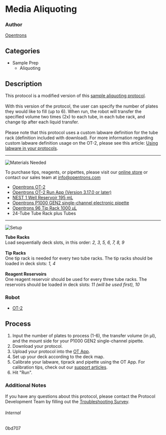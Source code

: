 # Media Aliquoting

### Author
[Opentrons](https://opentrons.com/)

## Categories
* Sample Prep
	* Aliquoting

## Description
This protocol is a modified version of this [sample aliquoting protocol](https://develop.protocols.opentrons.com/protocol/53134e).</br>
</br>
With this version of the protocol, the user can specify the number of plates they would like to fill (up to 6). When run, the robot will transfer the specified volume two times (2x) to each tube, in each tube rack, and change tip after each liquid transfer.</br>
</br>
Please note that this protocol uses a custom labware definition for the tube rack (definition included with download). For more information regarding custom labware definition usage on the OT-2, please see this article: [Using labware in your protocols](https://support.opentrons.com/en/articles/3136506-using-labware-in-your-protocols).

---
![Materials Needed](https://s3.amazonaws.com/opentrons-protocol-library-website/custom-README-images/001-General+Headings/materials.png)

To purchase tips, reagents, or pipettes, please visit our [online store](https://shop.opentrons.com/) or contact our sales team at [info@opentrons.com](mailto:info@opentrons.com)

* [Opentrons OT-2](https://shop.opentrons.com/collections/ot-2-robot/products/ot-2)
* [Opentrons OT-2 Run App (Version 3.17.0 or later)](https://opentrons.com/ot-app/)
* [NEST 1 Well Reservoir 195 mL](https://labware.opentrons.com/nest_1_reservoir_195ml)
* [Opentrons P1000 GEN2 single-channel electronic pipette](https://shop.opentrons.com/collections/ot-2-pipettes/products/single-channel-electronic-pipette?variant=5984549142557)
* [Opentrons 96 Tip Rack 1000 µL](https://labware.opentrons.com/opentrons_96_tiprack_1000ul)
* 24-Tube Tube Rack plus Tubes

---
![Setup](https://s3.amazonaws.com/opentrons-protocol-library-website/custom-README-images/001-General+Headings/Setup.png)

**Tube Racks**</br>
Load sequentially deck slots, in this order: *2, 3, 5, 6, 7, 8, 9*</br>
</br>
**Tip Racks**</br>
One tip rack is needed for every two tube racks. The tip racks should be loaded in deck slots: *1, 4*</br>
</br>
**Reagent Reservoirs**</br>
One reagent reservoir should be used for every three tube racks. The reservoirs should be loaded in deck slots: *11 (will be used first), 10*</br>

### Robot
* [OT-2](https://opentrons.com/ot-2)

## Process
1. Input the number of plates to process (1-6), the transfer volume (in µl), and the mount side for your P1000 GEN2 single-channel pipette.
2. Download your protocol.
3. Upload your protocol into the [OT App](https://opentrons.com/ot-app).
4. Set up your deck according to the deck map.
5. Calibrate your labware, tiprack and pipette using the OT App. For calibration tips, check out our [support articles](https://support.opentrons.com/en/collections/1559720-guide-for-getting-started-with-the-ot-2).
6. Hit "Run".

### Additional Notes
If you have any questions about this protocol, please contact the Protocol Development Team by filling out the [Troubleshooting Survey](https://protocol-troubleshooting.paperform.co/).

###### Internal
0bd707
